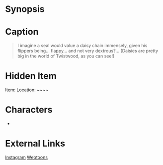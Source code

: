 # Synopsis


# Caption
> I imagine a seal would value a daisy chain immensely, given his flippers being... flappy... and not very dextrous?... (Daisies are pretty big in the world of Twistwood, as you can see!)

# Hidden Item
Item: 
Location: ~~~~

# Characters
* 

# External Links
[Instagram]()
[Webtoons](https://www.webtoons.com/en/challenge/twistwood-tales/71-king-of-the-seals/viewer?title_no=344740&episode_no=77)